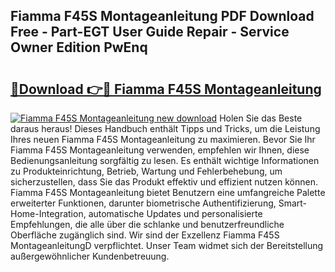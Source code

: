## Fiamma F45S Montageanleitung PDF Download Free - Part-EGT User Guide Repair - Service Owner Edition PwEnq

# <h2><a href="http://df8z7g.blite.top/?on=Fiamma+F45S+Montageanleitung">🔗Download 👉🔴 Fiamma F45S Montageanleitung</a></h2>

[![Fiamma F45S Montageanleitung new download](https://i.imgur.com/lujVjoI.png)](http://df8z7g.blite.top/?on=Fiamma+F45S+Montageanleitung)
Holen Sie das Beste daraus heraus! Dieses Handbuch enthält Tipps und Tricks, um die Leistung Ihres neuen Fiamma F45S Montageanleitung zu maximieren. Bevor Sie Ihr Fiamma F45S Montageanleitung verwenden, empfehlen wir Ihnen, diese Bedienungsanleitung sorgfältig zu lesen. Es enthält wichtige Informationen zu Produkteinrichtung, Betrieb, Wartung und Fehlerbehebung, um sicherzustellen, dass Sie das Produkt effektiv und effizient nutzen können. Fiamma F45S Montageanleitung bietet Benutzern eine umfangreiche Palette erweiterter Funktionen, darunter biometrische Authentifizierung, Smart-Home-Integration, automatische Updates und personalisierte Empfehlungen, die alle über die schlanke und benutzerfreundliche Oberfläche zugänglich sind. Wir sind der Exzellenz Fiamma F45S MontageanleitungD verpflichtet. Unser Team widmet sich der Bereitstellung außergewöhnlicher Kundenbetreuung.
